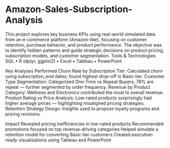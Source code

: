 # Amazon-Sales-Subscription-Analysis
This project explores key business KPIs using real-world simulated data from an e-commerce platform (Amazon-like), focusing on customer retention, purchase behavior, and product performance. The objective was to identify hidden patterns and guide strategic decisions on product pricing, subscription models, and customer segmentation.
Tools & Technologies
SQL • R (dplyr, ggplot2) • Excel • Tableau • PowerPoint

Key Analyses Performed
Churn Rate by Subscription Tier: Calculated churn using subscription_end dates; found highest drop-off in Basic tier.
Customer Type Segmentation: Categorized One-Time vs Repeat Buyers; 78% are repeat — further segmented by order frequency.
Revenue by Product Category: Wellness and Electronics contributed the most to overall revenue.
Product Rating vs Price Analysis: Low-rated products surprisingly had higher average prices — highlighting misaligned pricing strategies.
Retention Strategy Design: Insights used to propose loyalty programs and pricing revisions.

Impact
Revealed pricing inefficiencies in low-rated products
Recommended promotions focused on top revenue-driving categories
Helped simulate a retention model for converting Basic tier customers
Created executive-ready visualizations using Tableau and PowerPoint
